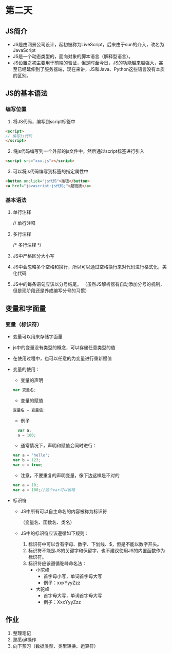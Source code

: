 # 第二天
## JS简介
- JS是由网景公司设计，起初被称为LiveScript，后来由于sun的介入，改名为JavaScript
- JS是一个动态类型的，面向对象的脚本语言（解释型语言）。
- JS设置之初主要用于前端的验证，但是时至今日，JS的功能越来越强大，甚至已经延伸到了服务器端，现在来讲，JS和Java、Python这些语言没有本质的区别。

## JS的基本语法
### 编写位置
1. 将JS代码，编写到script标签中
```html
<script>
// 编写js代码
</script>
```

2. 将js代码编写到一个外部的js文件中，然后通过script标签进行引入
```html
<script src="xxx.js"></script>
```

3. 可以将js代码编写到标签的指定属性中
```html
<button onclick="js代码">按钮</button>
<a href="javascript:js代码;">超链接</a>
```

### 基本语法

1. 单行注释

   // 单行注释

2. 多行注释

   /\* 多行注释 \*/

3. JS中严格区分大小写

4. JS中会忽略多个空格和换行，所以可以通过空格换行来对代码进行格式化，美化代码

5. JS中的每条语句应该以分号结尾。
   （虽然JS解析器有自动添加分号的机制，但是现阶段还是养成编写分号的习惯）


## 变量和字面量
### 变量（标识符）
- 变量可以用来存储字面量

- js中的变量没有类型的概念，可以存储任意类型的值

- 在使用过程中，也可以任意的为变量进行重新赋值

- 变量的使用：
    - 变量的声明
    ```javascript
    var 变量名;
    ```
    - 变量的赋值
    ```javascript
    变量名 = 变量值;  
    ```
    - 例子
    ```javascript
      var a;
      a = 100;
    ```
    - 通常情况下，声明和赋值会同时进行：
    
    ```javascript
    var a = 'hello';
    var b = 123;
    var c = true;
    ```
    
    - 注意，不要重复的声明变量，像下边这样是不对的
    
    ```javascript
    var a = 10;
    var a = 100;//这个var可以省略
    ```
    
- 标识符

    - JS中所有可以自主命名的内容被称为标识符

        （变量名、函数名、类名）

    - JS中的标识符应该遵循如下规则：

        1. 标识符中可以含有字母、数字、下划线、$，但是不能以数字开头。
        2. 标识符不能是JS的关键字和保留字，也不建议使用JS的内置函数作为标识符。
        3. 标识符应该遵循驼峰命名法：
           - 小驼峰
             - 首字母小写，单词首字母大写
             - 例子：xxxYyyZzz
           - 大驼峰
             - 首字母大写，单词首字母大写
             - 例子：XxxYyyZzz
        
## 作业
1. 整理笔记
2. 熟悉git操作
3. 向下预习（数据类型、类型转换、运算符）